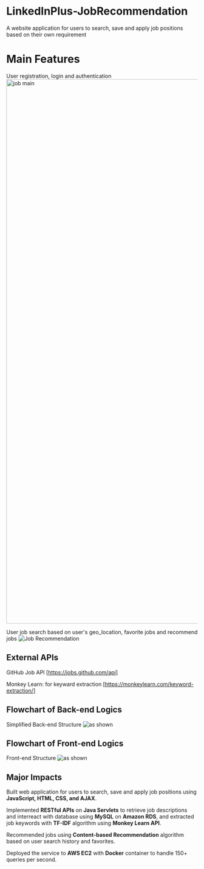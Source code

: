 # LinkedInPlus-JobRecommendation
A website application for users to search, save and apply job positions based on their own requirement 

# Main Features

User registration, login and authentication
<img width="1431" alt="job main" src="https://user-images.githubusercontent.com/97426238/148728240-5e338051-a2fe-4cc3-83fc-443dd7949bf3.png">

User job search based on user's geo_location, favorite jobs and recommend jobs
![Job Recommendation](https://user-images.githubusercontent.com/97426238/148728284-da59b3e8-cad4-4449-9130-aeab096696f6.png)

## External APIs
GitHub Job API [https://jobs.github.com/api]

Monkey Learn: for keyward extraction [https://monkeylearn.com/keyword-extraction/]

## Flowchart of Back-end Logics
Simplified Back-end Structure
![as shown](https://github.com/OkayLetsrock/requiredPNGs/blob/main/misc/back%20end.png)

## Flowchart of Front-end Logics
Front-end Structure
![as shown](https://github.com/OkayLetsrock/requiredPNGs/blob/main/misc/front%20end%20logics.png)

## Major Impacts
Built web application for users to search, save and apply job positions using **JavaScript, HTML, CSS, and AJAX**.

Implemented **RESTful APIs** on **Java Servlets** to retrieve job descriptions and interreact with database using **MySQL** on **Amazon RDS**, and extracted job keywords with **TF-IDF** algorithm using **Monkey Learn API**.

Recommended jobs using **Content-based Recommendation** algorithm based on user search history and favorites.

Deployed the service to **AWS EC2** with **Docker** container to handle 150+ queries per second.
